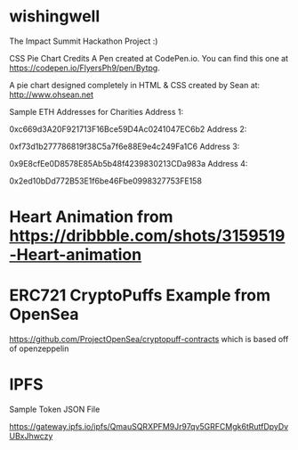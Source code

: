 # wishingwell
The Impact Summit Hackathon Project :)

CSS Pie Chart Credits
A Pen created at CodePen.io. You can find this one at https://codepen.io/FlyersPh9/pen/Bytpg.

A pie chart designed completely in HTML & CSS created by Sean at: http://www.ohsean.net

Sample ETH Addresses for Charities
Address 1:

 0xc669d3A20F921713F16Bce59D4Ac0241047EC6b2
Address 2:

0xf73d1b277786819f38C5a7f6e88E9e4c249Fa1C6
Address 3:

 0x9E8cfEe0D8578E85Ab5b48f4239830213CDa983a
Address 4:

0x2ed10bDd772B53E1f6be46Fbe0998327753FE158


# Heart Animation from https://dribbble.com/shots/3159519-Heart-animation

# ERC721 CryptoPuffs Example from OpenSea
https://github.com/ProjectOpenSea/cryptopuff-contracts
which is based off of openzeppelin


# IPFS
Sample Token JSON File

https://gateway.ipfs.io/ipfs/QmauSQRXPFM9Jr97qv5GRFCMgk6tRutfDpyDvUBxJhwczy
